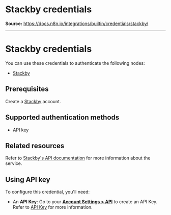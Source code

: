 # Stackby credentials

**Source:** https://docs.n8n.io/integrations/builtin/credentials/stackby/

---

# Stackby credentials

You can use these credentials to authenticate the following nodes:

- [Stackby](../../app-nodes/n8n-nodes-base.stackby/)

## Prerequisites

Create a [Stackby](https://stackby.com/) account.

## Supported authentication methods

- API key

## Related resources

Refer to [Stackby's API documentation](https://documenter.getpostman.com/view/27762116/2s9YBxXvCa) for more information about the service.

## Using API key

To configure this credential, you'll need:

- An **API Key**: Go to your [**Account Settings > API**](https://www.stackby.com/account) to create an API Key. Refer to [API Key](https://help.stackby.com/en/article/95-api-key) for more information.
